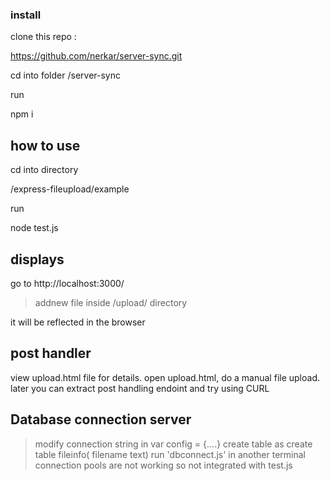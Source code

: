 ### install
clone this repo :

https://github.com/nerkar/server-sync.git

cd into folder 
/server-sync

run

npm i

## how to use
cd into directory

/express-fileupload/example

run

node test.js

## displays

go to 
http://localhost:3000/

> addnew file inside /upload/ directory

it will be reflected in the browser
  
## post handler

view upload.html file for details.
open upload.html,
do a manual file upload. later you can extract post handling endoint and try using CURL

## Database connection server

> modify connection string in var config = {....}
> create table as
create table fileinfo(
filename text)
> run 'dbconnect.js' in another terminal 
>  connection pools are not working so not integrated with test.js
 